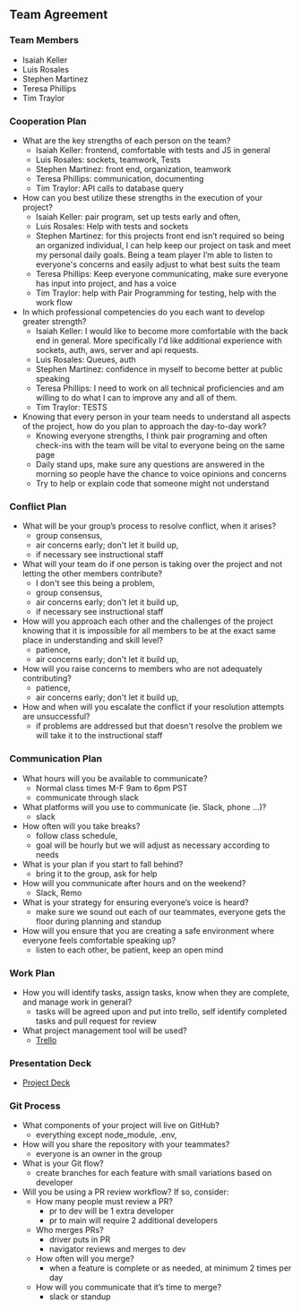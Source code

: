 ## Team Agreement

### Team Members

- Isaiah Keller
- Luis Rosales
- Stephen Martinez
- Teresa Phillips
- Tim Traylor

### Cooperation Plan

- What are the key strengths of each person on the team?
  - Isaiah Keller: frontend, comfortable with tests and JS in general
  - Luis Rosales: sockets, teamwork, Tests
  - Stephen Martinez: front end, organization, teamwork
  - Teresa Phillips: communication, documenting
  - Tim Traylor: API calls to database query
- How can you best utilize these strengths in the execution of your project?
  - Isaiah Keller: pair program, set up tests early and often,
  - Luis Rosales: Help with tests and sockets
  - Stephen Martinez: for this projects front end isn’t required so being an organized individual, I can help keep our project on task and meet my personal daily goals.  Being a team player I’m able to listen to everyone's concerns and easily adjust to what best suits the team
  - Teresa Phillips: Keep everyone communicating, make sure everyone has input into project, and has a voice
  - Tim Traylor: help with Pair Programming for testing, help with the work flow
- In which professional competencies do you each want to develop greater strength?
  - Isaiah Keller: I would like to become more comfortable with the back end in general. More specifically I'd like additional experience with sockets, auth, aws, server and api requests.
  - Luis Rosales: Queues, auth
  - Stephen Martinez: confidence in myself to become better at public speaking
  - Teresa Phillips: I need to work on all technical proficiencies and am willing to do what I can to improve any and all of them.
  - Tim Traylor: TESTS
- Knowing that every person in your team needs to understand all aspects of the project, how do you plan to approach the day-to-day work?
  - Knowing everyone strengths, I think pair programing and often check-ins with the team will be vital to everyone being on the same page
  - Daily stand ups, make sure any questions are answered in the morning so people have the chance to voice opinions and concerns
  - Try to help or explain code that someone might not understand

### Conflict Plan

- What will be your group’s process to resolve conflict, when it arises?
  - group consensus,
  - air concerns early; don't let it build up,
  - if necessary see instructional staff
- What will your team do if one person is taking over the project and not letting the other members contribute?
  - I don't see this being a problem,
  - group consensus,
  - air concerns early; don't let it build up,
  - if necessary see instructional staff
- How will you approach each other and the challenges of the project knowing that it is impossible for all members to be at the exact same place in understanding and skill level?
  - patience,
  - air concerns early; don't let it build up,
- How will you raise concerns to members who are not adequately contributing?
  - patience,
  - air concerns early; don't let it build up,
- How and when will you escalate the conflict if your resolution attempts are unsuccessful?
  - if problems are addressed but that doesn't resolve the problem we will take it to the instructional staff

### Communication Plan

- What hours will you be available to communicate?
  - Normal class times M-F 9am to 6pm PST
  - communicate through slack
- What platforms will you use to communicate (ie. Slack, phone …)?
  - slack
- How often will you take breaks?
  - follow class schedule,
  - goal will be hourly but we will adjust as necessary according to needs
- What is your plan if you start to fall behind?
  - bring it to the group, ask for help
- How will you communicate after hours and on the weekend?
  - Slack, Remo
- What is your strategy for ensuring everyone’s voice is heard?
  - make sure we sound out each of our teammates, everyone gets the floor during planning and standup
- How will you ensure that you are creating a safe environment where everyone feels comfortable speaking up?
  - listen to each other, be patient, keep an open mind

### Work Plan

- How you will identify tasks, assign tasks, know when they are complete, and manage work in general?
  - tasks will be agreed upon and put into trello, self identify completed tasks and pull request for review
- What project management tool will be used?
  - [Trello](https://trello.com/w/cf401team)

### Presentation Deck

- [Project Deck](https://docs.google.com/presentation/d/1sjMvWgOLFNzgRsVHPoguDWuKrk0tR04XeYjH9Z0Gr2k/edit#slide=id.g2accd1c413_3_31)

### Git Process

- What components of your project will live on GitHub?
  - everything except node_module, .env,
- How will you share the repository with your teammates?
  - everyone is an owner in the group
- What is your Git flow?
  - create branches for each feature with small variations based on developer
- Will you be using a PR review workflow? If so, consider:
  - How many people must review a PR?
    - pr to dev will be 1 extra developer
    - pr to main will require 2 additional developers
  - Who merges PRs?
    - driver puts in PR
    - navigator reviews and merges to dev
  - How often will you merge?
    - when a feature is complete or as needed, at minimum 2 times per day
  - How will you communicate that it’s time to merge?
    - slack or standup
